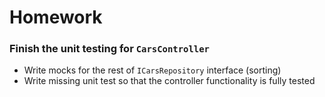 # Homework

### Finish the unit testing for `CarsController`

* Write mocks for the rest of `ICarsRepository` interface (sorting)
* Write missing unit test so that the controller functionality is fully tested
